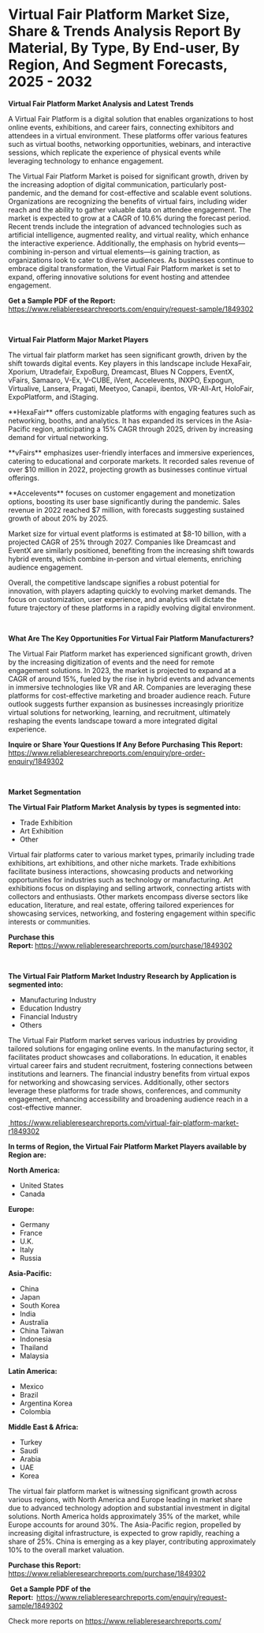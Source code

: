 <p><h1>Virtual Fair Platform Market Size, Share & Trends Analysis Report By Material, By Type, By End-user, By Region, And Segment Forecasts, 2025 - 2032</h1></p><p><strong>Virtual Fair Platform Market Analysis and Latest Trends</strong></p>
<p><p>A Virtual Fair Platform is a digital solution that enables organizations to host online events, exhibitions, and career fairs, connecting exhibitors and attendees in a virtual environment. These platforms offer various features such as virtual booths, networking opportunities, webinars, and interactive sessions, which replicate the experience of physical events while leveraging technology to enhance engagement.</p><p>The Virtual Fair Platform Market is poised for significant growth, driven by the increasing adoption of digital communication, particularly post-pandemic, and the demand for cost-effective and scalable event solutions. Organizations are recognizing the benefits of virtual fairs, including wider reach and the ability to gather valuable data on attendee engagement. The market is expected to grow at a CAGR of 10.6% during the forecast period. Recent trends include the integration of advanced technologies such as artificial intelligence, augmented reality, and virtual reality, which enhance the interactive experience. Additionally, the emphasis on hybrid events—combining in-person and virtual elements—is gaining traction, as organizations look to cater to diverse audiences. As businesses continue to embrace digital transformation, the Virtual Fair Platform market is set to expand, offering innovative solutions for event hosting and attendee engagement.</p></p>
<p><strong>Get a Sample PDF of the Report:&nbsp;</strong> <a href="https://www.reliableresearchreports.com/enquiry/request-sample/1849302?utm_campaign=2245&utm_medium=2&utm_source=Github&utm_content=ia&utm_term=11032025&utm_id=virtual-fair-platform">https://www.reliableresearchreports.com/enquiry/request-sample/1849302</a></p>
<p>&nbsp;</p>
<p><strong>Virtual Fair Platform Major Market Players</strong></p>
<p><p>The virtual fair platform market has seen significant growth, driven by the shift towards digital events. Key players in this landscape include HexaFair, Xporium, Utradefair, ExpoBurg, Dreamcast, Blues N Coppers, EventX, vFairs, Samaaro, V-Ex, V-CUBE, iVent, Accelevents, INXPO, Expogun, Virtualive, Lansera, Pragati, Meetyoo, Canapii, ibentos, VR-All-Art, HoloFair, ExpoPlatform, and iStaging.</p><p>**HexaFair** offers customizable platforms with engaging features such as networking, booths, and analytics. It has expanded its services in the Asia-Pacific region, anticipating a 15% CAGR through 2025, driven by increasing demand for virtual networking.</p><p>**vFairs** emphasizes user-friendly interfaces and immersive experiences, catering to educational and corporate markets. It recorded sales revenue of over $10 million in 2022, projecting growth as businesses continue virtual offerings.</p><p>**Accelevents** focuses on customer engagement and monetization options, boosting its user base significantly during the pandemic. Sales revenue in 2022 reached $7 million, with forecasts suggesting sustained growth of about 20% by 2025.</p><p>Market size for virtual event platforms is estimated at $8-10 billion, with a projected CAGR of 25% through 2027. Companies like Dreamcast and EventX are similarly positioned, benefiting from the increasing shift towards hybrid events, which combine in-person and virtual elements, enriching audience engagement.</p><p>Overall, the competitive landscape signifies a robust potential for innovation, with players adapting quickly to evolving market demands. The focus on customization, user experience, and analytics will dictate the future trajectory of these platforms in a rapidly evolving digital environment.</p></p>
<p>&nbsp;</p>
<p><strong>What Are The Key Opportunities For Virtual Fair Platform Manufacturers?</strong></p>
<p><p>The Virtual Fair Platform market has experienced significant growth, driven by the increasing digitization of events and the need for remote engagement solutions. In 2023, the market is projected to expand at a CAGR of around 15%, fueled by the rise in hybrid events and advancements in immersive technologies like VR and AR. Companies are leveraging these platforms for cost-effective marketing and broader audience reach. Future outlook suggests further expansion as businesses increasingly prioritize virtual solutions for networking, learning, and recruitment, ultimately reshaping the events landscape toward a more integrated digital experience.</p></p>
<p><strong>Inquire or Share Your Questions If Any Before Purchasing This Report:</strong> <a href="https://www.reliableresearchreports.com/enquiry/pre-order-enquiry/1849302?utm_campaign=2245&utm_medium=2&utm_source=Github&utm_content=ia&utm_term=11032025&utm_id=virtual-fair-platform">https://www.reliableresearchreports.com/enquiry/pre-order-enquiry/1849302</a></p>
<p>&nbsp;</p>
<p><strong>Market Segmentation</strong></p>
<p><strong>The Virtual Fair Platform Market Analysis by types is segmented into:</strong></p>
<p><ul><li>Trade Exhibition</li><li>Art Exhibition</li><li>Other</li></ul></p>
<p><p>Virtual fair platforms cater to various market types, primarily including trade exhibitions, art exhibitions, and other niche markets. Trade exhibitions facilitate business interactions, showcasing products and networking opportunities for industries such as technology or manufacturing. Art exhibitions focus on displaying and selling artwork, connecting artists with collectors and enthusiasts. Other markets encompass diverse sectors like education, literature, and real estate, offering tailored experiences for showcasing services, networking, and fostering engagement within specific interests or communities.</p></p>
<p><strong>Purchase this Report:&nbsp;</strong><a href="https://www.reliableresearchreports.com/purchase/1849302?utm_campaign=2245&utm_medium=2&utm_source=Github&utm_content=ia&utm_term=11032025&utm_id=virtual-fair-platform">https://www.reliableresearchreports.com/purchase/1849302</a></p>
<p>&nbsp;</p>
<p><strong>The Virtual Fair Platform Market Industry Research by Application is segmented into:</strong></p>
<p><ul><li>Manufacturing Industry</li><li>Education Industry</li><li>Financial Industry</li><li>Others</li></ul></p>
<p><p>The Virtual Fair Platform market serves various industries by providing tailored solutions for engaging online events. In the manufacturing sector, it facilitates product showcases and collaborations. In education, it enables virtual career fairs and student recruitment, fostering connections between institutions and learners. The financial industry benefits from virtual expos for networking and showcasing services. Additionally, other sectors leverage these platforms for trade shows, conferences, and community engagement, enhancing accessibility and broadening audience reach in a cost-effective manner.</p></p>
<p><a href="https://www.reliableresearchreports.com/virtual-fair-platform-market-r1849302?utm_campaign=2245&utm_medium=2&utm_source=Github&utm_content=ia&utm_term=11032025&utm_id=virtual-fair-platform">&nbsp;https://www.reliableresearchreports.com/virtual-fair-platform-market-r1849302</a></p>
<p><strong>In terms of Region, the Virtual Fair Platform Market Players available by Region are:</strong></p>
<p>
    <p> <strong> North America: </strong>
        <ul>
            <li>United States</li>
            <li>Canada</li>
        </ul>
        </p> 
    <p> <strong> Europe: </strong>
        <ul>
            <li>Germany</li>
            <li>France</li>
            <li>U.K.</li>
            <li>Italy</li>
            <li>Russia</li>
        </ul>
        </p> 
    <p> <strong> Asia-Pacific: </strong>
        <ul>
            <li>China</li>
            <li>Japan</li>
            <li>South Korea</li>
            <li>India</li>
            <li>Australia</li>
            <li>China Taiwan</li>
            <li>Indonesia</li>
            <li>Thailand</li>
            <li>Malaysia</li>
        </ul>
        </p> 
    <p> <strong> Latin America: </strong>
        <ul>
            <li>Mexico</li>
            <li>Brazil</li>
            <li>Argentina Korea</li>
            <li>Colombia</li>
        </ul>
        </p> 
    <p> <strong> Middle East & Africa: </strong>
        <ul>
            <li>Turkey</li>
            <li>Saudi</li>
            <li>Arabia</li>
            <li>UAE</li>
            <li>Korea</li>
        </ul>
    </p>
    </p>
<p><p>The virtual fair platform market is witnessing significant growth across various regions, with North America and Europe leading in market share due to advanced technology adoption and substantial investment in digital solutions. North America holds approximately 35% of the market, while Europe accounts for around 30%. The Asia-Pacific region, propelled by increasing digital infrastructure, is expected to grow rapidly, reaching a share of 25%. China is emerging as a key player, contributing approximately 10% to the overall market valuation.</p></p>
<p><strong>Purchase this Report: </strong><a href="https://www.reliableresearchreports.com/purchase/1849302?utm_campaign=2245&utm_medium=2&utm_source=Github&utm_content=ia&utm_term=11032025&utm_id=virtual-fair-platform">https://www.reliableresearchreports.com/purchase/1849302</a></p>
<p>&nbsp;<strong>Get a Sample PDF of the Report:&nbsp;&nbsp;</strong><a href="https://www.reliableresearchreports.com/enquiry/request-sample/1849302?utm_campaign=2245&utm_medium=2&utm_source=Github&utm_content=ia&utm_term=11032025&utm_id=virtual-fair-platform">https://www.reliableresearchreports.com/enquiry/request-sample/1849302</a></p>
<p><strong></strong></p>
<p>Check more reports on <a href="https://www.reliableresearchreports.com/?utm_campaign=2245&utm_medium=2&utm_source=Github&utm_content=ia&utm_term=11032025&utm_id=virtual-fair-platform">https://www.reliableresearchreports.com/</a></p>